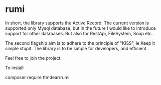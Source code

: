 # rumi
In short, the library supports the Active Record. The current version is
supported only Mysql database, but in the future I would like to introduce
support for other databases.  But also for RestApi, FileSystem, Soap etc.

The second flagship aim is to adhere to the principle of "KISS", ie Keep it
simple stupit. The library is to be simple for developers, and efficient.

Feel free to join the project.

To install

composer require ttmdear/rumi
